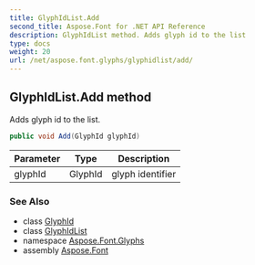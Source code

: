 ```yaml
---
title: GlyphIdList.Add
second_title: Aspose.Font for .NET API Reference
description: GlyphIdList method. Adds glyph id to the list
type: docs
weight: 20
url: /net/aspose.font.glyphs/glyphidlist/add/
---
```

## GlyphIdList.Add method

Adds glyph id to the list.

```csharp
public void Add(GlyphId glyphId)
```

| Parameter | Type | Description |
| --- | --- | --- |
| glyphId | GlyphId | glyph identifier |

### See Also

* class [GlyphId](../../glyphid/)
* class [GlyphIdList](../)
* namespace [Aspose.Font.Glyphs](../../glyphidlist/)
* assembly [Aspose.Font](../../../)


